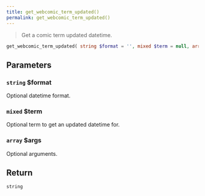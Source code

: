 ```yaml
---
title: get_webcomic_term_updated()
permalink: get_webcomic_term_updated()
---
```


> Get a comic term updated datetime.

```php
get_webcomic_term_updated( string $format = '', mixed $term = null, array $args = [] ) : string
```

## Parameters

### `string` $format
Optional datetime format.

### `mixed` $term
Optional term to get an updated datetime for.

### `array` $args
Optional arguments.

## Return

`string`
